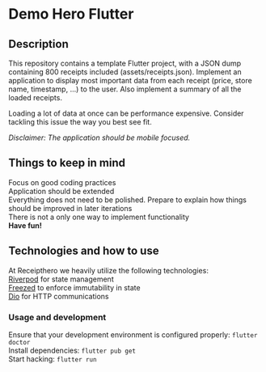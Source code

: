 # Demo Hero Flutter

## Description
This repository contains a template Flutter project, with a JSON dump containing 800 receipts included (assets/receipts.json). Implement an application to display most important data from each receipt (price, store name, timestamp, ...) to the user. Also implement a summary of all the loaded receipts.

Loading a lot of data at once can be performance expensive. Consider tackling this issue the way you best see fit.

*Disclaimer: The application should be mobile focused.*

## Things to keep in mind
Focus on good coding practices\
Application should be extended\
Everything does not need to be polished. Prepare to explain how things should be improved in later iterations\
There is not a only one way to implement functionality\
**Have fun!**

## Technologies and how to use
At Receipthero we heavily utilize the following technologies:\
[Riverpod](https://pub.dev/packages/flutter_riverpod) for state management\
[Freezed](https://pub.dev/packages/freezed) to enforce immutability in state\
[Dio](https://pub.dev/packages/dio) for HTTP communications

### Usage and development
Ensure that your development environment is configured properly: ```flutter doctor``` \
Install dependencies: ```flutter pub get``` \
Start hacking: ```flutter run```

